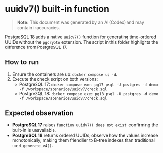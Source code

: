 # uuidv7() built-in function
> **Note:** This document was generated by an AI (Codex) and may contain inaccuracies.

PostgreSQL 18 adds a native `uuidv7()` function for generating time-ordered UUIDs without the `pgcrypto` extension. The script in this folder highlights the difference from PostgreSQL 17.

## How to run
1. Ensure the containers are up: `docker compose up -d`.
2. Execute the check script on both versions:
   - PostgreSQL 17: `docker compose exec pg17 psql -U postgres -d demo -f /workspace/scenarios/uuidv7/check.sql`
   - PostgreSQL 18: `docker compose exec pg18 psql -U postgres -d demo -f /workspace/scenarios/uuidv7/check.sql`

## Expected observation
- **PostgreSQL 17** raises `function uuidv7() does not exist`, confirming the built-in is unavailable.
- **PostgreSQL 18** returns ordered UUIDs; observe how the values increase monotonically, making them friendlier to B-tree indexes than traditional `uuid_generate_v4()`.
